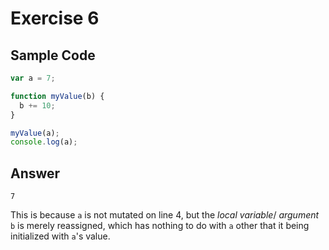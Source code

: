 # Exercise 6 #

## Sample Code ##

``` javascript
var a = 7;

function myValue(b) {
  b += 10;
}

myValue(a);
console.log(a);
```

## Answer ##

```
7
```

This is because `a` is not mutated on line 4, but the _local variable_/
_argument_ `b` is merely reassigned, which has nothing to do with `a` other
that it being initialized with `a`'s value.
